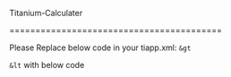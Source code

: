 Titanium-Calculater

=========================================

Please Replace below code in your tiapp.xml:
<code>&gt
<android xmlns:android="http://schemas.android.com/apk/res/android"/>
&lt</code>
with below code

<android 
    xmlns:android="http://schemas.android.com/apk/res/android">
    <manifest>
      <application>
        <!-- Need to specify at least API level 11 for Titanium SDK 3.2.x and prior -->
        <activity android:configChanges="keyboardHidden|orientation" android:name="org.appcelerator.titanium.TiActivity" android:screenOrientation="portrait"/>
      </application>
    </manifest>
  </android>
  
